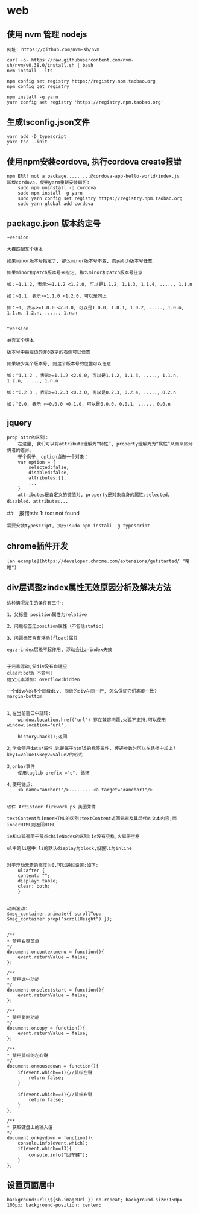 # web

## 使用 nvm 管理 nodejs

    网址: https://github.com/nvm-sh/nvm

    curl -o- https://raw.githubusercontent.com/nvm-sh/nvm/v0.38.0/install.sh | bash
    nvm install --lts

    npm config set registry https://registry.npm.taobao.org
    npm config get registry

    npm install -g yarn
    yarn config set registry 'https://registry.npm.taobao.org'

## 生成tsconfig.json文件

    yarn add -D typescript
    yarn tsc --init


## 使用npm安装cordova, 执行cordova create报错

    npm ERR! not a package.........@cordova-app-hello-world\index.js
    卸载cordova, 使用yarm重新安装即可:
        sudo npm uninstall -g cordova
        sudo npm install -g yarn
        sudo yarn config set registry https://registry.npm.taobao.org
        sudo yarn global add cordova


## package.json 版本约定号

    ~version

    大概匹配某个版本

    如果minor版本号指定了, 那么minor版本号不变, 而patch版本号任意

    如果minor和patch版本号未指定, 那么minor和patch版本号任意

    如：~1.1.2, 表示>=1.1.2 <1.2.0, 可以是1.1.2, 1.1.3, 1.1.4, ....., 1.1.n

    如：~1.1, 表示>=1.1.0 <1.2.0, 可以是同上

    如：~1, 表示>=1.0.0 <2.0.0, 可以是1.0.0, 1.0.1, 1.0.2, ....., 1.0.n, 1.1.n, 1.2.n, ....., 1.n.n


    ^version

    兼容某个版本

    版本号中最左边的非0数字的右侧可以任意

    如果缺少某个版本号, 则这个版本号的位置可以任意

    如：^1.1.2 , 表示>=1.1.2 <2.0.0, 可以是1.1.2, 1.1.3, ....., 1.1.n, 1.2.n, ....., 1.n.n

    如：^0.2.3 , 表示>=0.2.3 <0.3.0, 可以是0.2.3, 0.2.4, ....., 0.2.n

    如：^0.0, 表示 >=0.0.0 <0.1.0, 可以是0.0.0, 0.0.1, ....., 0.0.n

## jquery

    prop attr的区别：
        在这里, 我们可以将attribute理解为“特性”, property理解为为“属性”从而来区分俩者的差异。
        举个例子, option当做一个对象：
        var option = {
            selected:false,
            disabled:false,
            attributes:[],
            ...
        }
        attributes是自定义的键值对, property是对象自身的属性:selected、disabled、attributes...

##　报错:sh: 1: tsc: not found

    需要安装typescript, 执行:sudo npm install -g typescript

## chrome插件开发

    [an example](https://developer.chrome.com/extensions/getstarted/ "略略")

## div层调整zindex属性无效原因分析及解决方法

    这种情况发生的条件有三个:

    1、父标签 position属性为relative

    2、问题标签无position属性（不包括static)

    3、问题标签含有浮动(float)属性

    eg:z-index层级不起作用, 浮动会让z-index失效


    子元素浮动,父div没有自适应
    clear:both 不管用?
    给父元素添加: overflow:hidden

    一个div内的多个同级div, 同级的div在同一行, 怎么保证它们高度一致?
    margin-bottom


    1,在当前窗口中跳转:
        window.location.href('url') 存在兼容问题,火狐不支持,可以使用 window.location='url';

        history.back();返回

    2,学会使用data*属性,这是属于html5的标签属性, 传递参数时可以在路径中加上?key1=value1&key2=value2的形式

    3,onbar事件
        使用taglib prefix ="c", 循环

    4,使用锚点:
        <a name="anchor1"/>.........<a target="#anchor1"/>


    软件 Artisteer firework ps 美图秀秀

    textContent与innerHTNL的区别:textContent返回元素及其后代的文本内容,而innerHTML则返回HTML

    ie和火狐遍历子节点chileNodes的区别:ie没有空格,火狐带空格

    ul中的li居中:li的默认display为block,设置li为inline


    对于浮动元素的高度为0,可以通过设置:如下:
        ul:after {
        content: "";
        display: table;
        clear: both;
        }


    动画滚动:
    $msg_container.animate({ scrollTop: $msg_container.prop("scrollHeight") });


    /**
    * 禁用右键菜单
    */
    document.oncontextmenu = function(){
        event.returnValue = false;
    };

    /**
    * 禁用选中功能
    */
    document.onselectstart = function(){
        event.returnValue = false;
    };

    /**
    * 禁用复制功能
    */
    document.oncopy = function(){
        event.returnValue = false;
    };

    /**
    * 禁用鼠标的左右键
    */
    document.onmousedown = function(){
        if(event.which==1){//鼠标左键
            return false;
        }

        if(event.which==3){//鼠标右键
            return false;
        }
    };

    /**
    * 获取键盘上的输入值
    */
    document.onkeydown = function(){
        console.info(event.which);
        if(event.which==13){
            console.info("回车键");
        }
    };

## 设置页面居中

    background:url(\${sb.imageUrl }) no-repeat; background-size:150px 100px; background-position: center;
